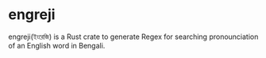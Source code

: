 # engreji
engreji(ইংরেজি) is a Rust crate to generate Regex for searching pronounciation of an English word in Bengali.

